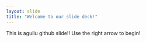 ```yaml
---
layout: slide
title: "Welcome to our slide deck!"
---
```

This is aguilu github slide!!
Use the right arrow to begin!
